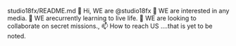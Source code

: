 studio18fx/README.md
👋 Hi, WE are @studio18fx
👀 WE are interested in any media.
🌱 WE arecurrently learning to live life.
💞️ WE are looking to collaborate on secret missions.,
📫 How to reach US ....that is yet to be noted.
